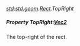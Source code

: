 _[std](../../modules/std/std-module.md):[std.geom](../../modules/std/std-geom.md).[Rect<T>](../../modules/std/std-geom-rect.md).TopRight_
##### Property TopRight:[Vec2](../../modules/std/std-geom-vec2.md)<T>
The top-right of the rect.
